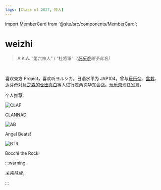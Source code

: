 ```yaml
---
tags: [Class of 2027, 神人]
---
```


import MemberCard from '@site/src/components/MemberCard';

# weizhi

> A.K.A. “第六神人” / “杜將軍”_（[玩乐奈](0018-玩乐奈.md)赐予此名）_

<MemberCard
    name="Weizhi"
    subtitle="词条主角"
    avatar="https://i.pinimg.com/736x/ff/3d/e7/ff3de7f1452cd5b93dba8bac0ac378a5.jpg"
    link="https://bgm.tv/user/wdu"
/>

<br />

喜欢東方 Project，喜欢听ヨルシカ。日语水平为 JAP104。曾与[玩乐奈](0018-玩乐奈.md)、[盆栽](9999-绿色盆栽.md)、达芬奇对[月之森的仓田真白](0027-月之森的仓田真白本人.md)等人进行过两次华东会战。[玩乐奈](0018-玩乐奈.md)现任室友。

个人推荐:

![CLAF](/img/anime/CLAF.png)

CLANNAD

![AB](/img/anime/AB.png)

Angel Beats!

![BTR](/img/anime/BTR.png)

Bocchi the Rock!

:::warning

_未完待续_。

:::

